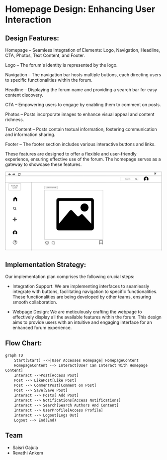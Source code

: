 # Homepage Design: Enhancing User Interaction

## Design Features:
Homepage – Seamless Integration of Elements: Logo, Navigation, Headline, CTA, Photos, Text Content, and Footer.

Logo – The forum's identity is represented by the logo.

Navigation – The navigation bar hosts multiple buttons, each directing users to specific functionalities within the forum.

Headline – Displaying the forum name and providing a search bar for easy content discovery.

CTA – Empowering users to engage by enabling them to comment on posts.

Photos – Posts incorporate images to enhance visual appeal and content richness.

Text Content – Posts contain textual information, fostering communication and information sharing.

Footer – The footer section includes various interactive buttons and links.

These features are designed to offer a flexible and user-friendly experience, ensuring effective use of the forum. The homepage serves as a gateway to showcase these features.

![Home Page Design](https://github.com/Saisri-Gajula/forum/blob/main/MicrosoftTeams-image%20(1).png)

##  Implementation Strategy:

Our implementation plan comprises the following crucial steps:

-   Integration Support: We are implementing interfaces to seamlessly integrate with buttons, facilitating navigation to specific functionalities. These functionalities are being developed by other teams, ensuring smooth collaboration.
    
-   Webpage Design: We are meticulously crafting the webpage to effectively display all the available features within the forum. This design aims to provide users with an intuitive and engaging interface for an enhanced forum experience.




## Flow Chart:

```mermaid
graph TD
    Start(Start) -->|User Accesses Homepage| HomepageContent
    HomepageContent --> Interact[User Can Interact With Homepage Content]
    Interact -->Post[Access Post]
    Post --> LikePost[Like Post]
    Post --> CommentPost[Comment on Post]
    Post --> Save[Save Post]
    Interact --> Posts[ Add Post]
    Interact --> Notifications[Access Notifications]
    Interact --> Search[Search Authors And Content]
    Interact --> UserProfile[Access Profile]
    Interact --> Logout[Logs Out]
    Logout --> End(End)

```
## Team

-   Saisri Gajula    
-   Revathi Ankem
